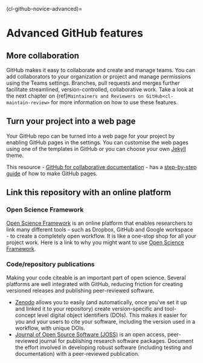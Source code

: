 (cl-github-novice-advanced)=
# Advanced GitHub features
## More collaboration
GitHub makes it easy to collaborate and create and manage teams.
You can add collaborators to your organization or project and manage permissions using the Teams settings.
Branches, pull requests and merges further facilitate streamlined, version-controlled, collaborative work.
Take a look at the next chapter on {ref}`Maintainers and Reviewers on GitHub<cl-maintain-review>` for more information on how to use these features.

## Turn your project into a web page
Your GitHub repo can be turned into a web page for your project by enabling GitHub pages in the settings.
You can customise the web pages using one of the templates in GitHub or you can choose your own [Jekyll](https://jekyllrb.com/) theme.

This resource - [GitHub for collaborative documentation](https://cassgvp.github.io/github-for-collaborative-documentation/) - has a [step-by-step guide](https://cassgvp.github.io/github-for-collaborative-documentation/docs/tut/4-2-Make-your-Pages-site.html) of how to make GitHub pages.

## Link this repository with an online platform

### Open Science Framework
[Open Science Framework]() is an online platform that enables researchers to link many different tools - such as Dropbox, GitHub and Google workspace - to create a completely open workflow.
It is like a one-stop shop for all your project work.
Here is a link to why you might want to use [Open Science Framework](https://www.cos.io/blog/5-ways-to-optimize-your-research-workflow-with-osf).

### Code/repository publications
Making your code citeable is an important part of open science.
Several platforms are well integrated with GitHub, reducing friction for creating versioned releases and publishing peer-reviewed software.
- [Zenodo](https://zenodo.org/) allows you to easily (and automatically, once you've set it up and linked it to your repository) create version-specific and tool-concept level digital object identifiers (DOIs). This makes it easier for you and your users to cite your software, including the version used in a workflow, with unique DOIs.
- [Journal of Open Source Software (JOSS)](https://joss.theoj.org/) is an open access, peer-reviewed journal for publishing research software packages. Document the effort involved in developing robust software (including testing and documentation) with a peer-reviewed publication.

